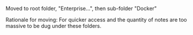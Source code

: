 Moved to root folder, "Enterprise...", then sub-folder "Docker"

Rationale for moving: For quicker access and the quantity of notes are too massive to be dug under these folders.